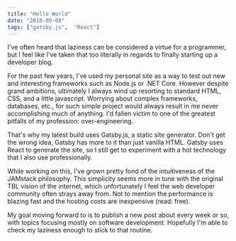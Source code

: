 ```yaml
---
title: "Hello World"
date: "2018-09-08"
tags: ["gatsby.js",  "React"]
---
```


I've often heard that laziness can be considered a virtue for a programmer, but I feel like I've taken that too literally in regards to finally starting up a developer blog.

For the past few years, I've used my personal site as a way to test out new and interesting frameworks such as Node.js or .NET Core.  However despite grand ambitions, ultimately I always wind up resorting to standard HTML, CSS, and a little javascript.  Worrying about complex frameworks, databases, etc., for such simple project would always result in me never accomplishing much of anything.  I'd fallen victim to one of the greatest pitfalls of my profession: over-engineering.

That's why my latest build uses Gatsby.js, a static site generator.  Don't get the wrong idea, Gatsby has more to it than just vanilla HTML.  Gatsby uses React to generate the site, so I still get to experiment with a hot technology that I also use professionally.  

While working on this, I've grown pretty fond of the intuitiveness of the JAMstack philosophy.  This simplicity seems more in tune with the original TBL vision of the internet, which unfortunately I feel the web developer community often strays away from.  Not to mention the performance is blazing fast and the hosting costs are inexpensive (read: free).

My goal moving forward to is to publish a new post about every week or so, with topics focusing mostly on software development.  Hopefully I'm able to check my laziness enough to stick to that routine.